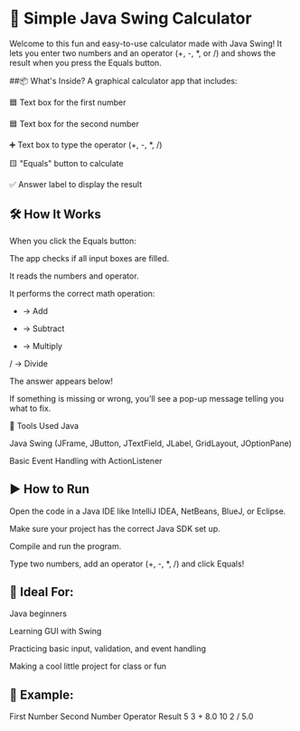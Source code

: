 # 🧮 Simple Java Swing Calculator
Welcome to this fun and easy-to-use calculator made with Java Swing!
It lets you enter two numbers and an operator (+, -, *, or /) and shows the result when you press the Equals button.

##📦 What's Inside?
A graphical calculator app that includes:

🟦 Text box for the first number

🟦 Text box for the second number

➕ Text box to type the operator (+, -, *, /)

🟨 "Equals" button to calculate

✅ Answer label to display the result

## 🛠️ How It Works
When you click the Equals button:

The app checks if all input boxes are filled.

It reads the numbers and operator.

It performs the correct math operation:

+ → Add

- → Subtract

* → Multiply

/ → Divide

The answer appears below!

If something is missing or wrong, you’ll see a pop-up message telling you what to fix.

🧰 Tools Used
Java

Java Swing (JFrame, JButton, JTextField, JLabel, GridLayout, JOptionPane)

Basic Event Handling with ActionListener

## ▶️ How to Run
Open the code in a Java IDE like IntelliJ IDEA, NetBeans, BlueJ, or Eclipse.

Make sure your project has the correct Java SDK set up.

Compile and run the program.

Type two numbers, add an operator (+, -, *, /) and click Equals!

## 👶 Ideal For:
Java beginners

Learning GUI with Swing

Practicing basic input, validation, and event handling

Making a cool little project for class or fun

## 📝 Example:
First Number	Second Number	Operator	Result
5	3	+	8.0
10	2	/	5.0


